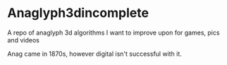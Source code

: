 # Anaglyph3dincomplete
A repo of anaglyph 3d algorithms I want to improve upon for games, pics and videos

Anag came in 1870s, however digital isn't successful with it.
